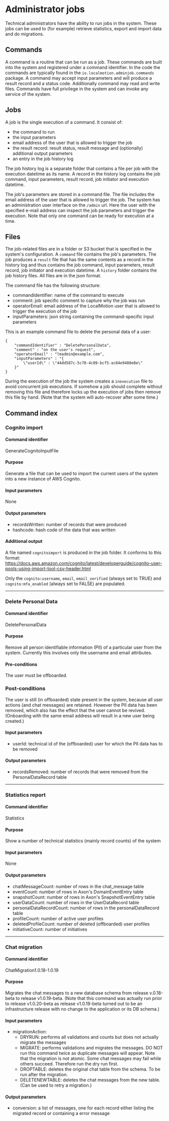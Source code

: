 # Administrator jobs

Technical administrators have the ability to run jobs in the system. These jobs can be used to (for example) retrieve statistics, 
export and import data and do migrations.

## Commands
A command is a routine that can be run as a job. These commands are built into the system and registered under a command identifier.
In the code the commands are typically found in the `io.localmotion.adminjob.commands` package.
A command may accept input parameters and will produce a result record and a status code. Additionally command may read and write files.
Commands have full privilege in the system and can invoke any service of the system.

## Jobs
A job is the single execution of a command. It consist of:
- the command to run
- the input parameters
- email address of the user that is allowed to trigger the job
- the result record: result status, result message and (optionally) additional output parameters
- an entry in the job history log

The job history log is a separate folder that contains a file per job with the execution datetime as its name. A record in the history log
contains the job command, input parameters, result record, job initiator and execution datetime.

The job's parameters are stored in a command file. The file includes the email address of the user that is allowed to trigger the job.
The system has an administration user interface on the `/admin` url. Here the user with the specified e-mail address can inspect the
job parameters and trigger the execution. Note that only one command can be ready for execution at a time.

## Files
The job-related files are in a folder or S3 bucket that is specified in the system's configuration. A `command` file contains the job's
parameters. The job produces a `result` file that has the same contents as a record in the history log and thus contains 
the job command, input parameters, result record, job initiator and execution datetime. A `history` folder contains the job
history files. All files are in the json format.

The command file has the following structure:
- commandIdentifier: name of the command to execute
- comment: job specific comment to capture why the job was run
- operatorEmail: email address of the LocalMotion user that is allowed to trigger the execution of the job
- inputParameters: json string containing the command-specific input parameters

This is an example command file to delete the personal data of a user:
```
{
    "commandIdentifier" : "DeletePersonalData",
    "comment" : "on the user's request",
    "operatorEmail" : "lmadmin@example.com",
    "inputParameters" : "{
        \"userId\" : \"44dd587c-5c70-4c89-bcf5-ac84e9488e8e\"
    }"
}
```

During the execution of the job the system creates a `inexecution` file to avoid concurrent job executions. If somehow a job should complete
without removing this file and therefore locks up the execution of jobs then remove this file by hand. (Note that the system will auto-recover after 
some time.)


## Command index

### Cognito import

#### Command identifier
GenerateCognitoInputFile

#### Purpose
Generate a file that can be used to import the current users of the system into a new instance of AWS Cognito.

#### Input parameters
None

#### Output parameters
- recordsWritten: number of records that were produced
- hashcode: hash code of the data that was written

#### Additional output
A file named `cognitoimport` is produced in the job folder. It conforms to this format: https://docs.aws.amazon.com/cognito/latest/developerguide/cognito-user-pools-using-import-tool-csv-header.html

Only the `cognito:username`, `email`, `email_verified` (always set to TRUE) and `cognito:mfa_enabled` (always set to FALSE) are populated.

---
### Delete Personal Data

#### Command identifier
DeletePersonalData

#### Purpose
Remove all person identifiable information (PII) of a particular user from the system. Currently this involves only the username and email attributes.

#### Pre-conditions
The user must be offboarded.

### Post-conditions
The user is still (in offboarded) state present in the system, because all user actions (and chat messages) are retained. However the PII data has been 
removed, which also has the effect that the user cannot be revived. (Onboarding with the same email address will result in a new user being created.)

#### Input parameters
- userId: technical id of the (offboarded) user for which the PII data has to be removed

#### Output parameters
- recordsRemoved: number of records that were removed from the PersonalDataRecord table

---
### Statistics report

#### Command identifier
Statistics

#### Purpose
Show a number of technical statistics (mainly record counts) of the system

#### Input parameters
None

#### Output parameters
- chatMessageCount: number of rows in the chat_message table
- eventCount: number of rows in Axon's DomainEventEntry table
- snapshotCount: number of rows in Axon's SnapshotEventEntry table
- userDataCount: number of rows in the UserDataRecord table
- personalDataRecordCount: number of rows in the personalDataRecord table
- profileCount: number of active user profiles
- deletedProfileCount: number of deleted (offboarded) user profiles
- initiativeCount: number of initiatives


---
### Chat migration

#### Command identifier
ChatMigration1.0.18-1.0.19

#### Purpose
Migrates the chat messages to a new database schema from release v.0.18-beta to release v1.0.19-beta. (Note that this command was actually
run prior to release v1.0.20-beta as release v1.0.19-beta turned out to be an infrastructure release with no change to the application or its DB schema.)

#### Input parameters
- migrationAction: 
  - DRYRUN: performs all validations and counts but does not actually migrate the messages
  - MIGRATE: performs validations and migrates the messages. DO NOT run this command twice as duplicate messages will appear. Note that the migration is not atomic. Some chat messages may fail while others succeed. Therefore run the dry run first.
  - DROPTABLE: deletes the original chat table from the schema. To be run after the migration.
  - DELETENEWTABLE: deletes the chat messages from the new table. (Can be used to retry a migration.)

#### Output parameters
- conversion: a list of messages, one for each record either listing the migrated record or containing a error message


